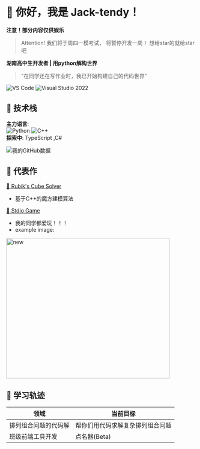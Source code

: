 # 👋 你好，我是 Jack-tendy！
__注意！部分内容仅供娱乐__

> Attention! 我们将于周四一模考试， 将暂停开发一周！
> 想给star的就给star吧


**湖南高中生开发者 | 用python解构世界**
> "在同学还在写作业时，我已开始构建自己的代码世界"  

![VS Code](https://img.shields.io/badge/Editor-VSCode-007ACC?logo=visual-studio-code)
![Visual Studio 2022](https://img.shields.io/badge/IDE-Visual%20Studio%202022-5C2D91?logo=visual-studio&logoColor=white)


## 🎯 技术栈
**主力语言**:  
![Python](https://img.shields.io/badge/Python-Expert-3776AB?logo=python&logoColor=white)
![C++](https://img.shields.io/badge/C++-Expert-00599C?logo=c%2B%2B&logoColor=white)  
**探索中**: TypeScript  ,C#

![我的GitHub数据](https://github-readme-stats.vercel.app/api?username=jack-tendy-538&show_icons=true&hide_border=true)

## 🧩 代表作
[🔷 Rubik's Cube Solver](https://github.com/jack-tendy-538/Rubik_cube-jack.s_edition)  
- 基于C++的魔方建模算法  

[🧠 Stdio Game](https://github.com/Jack-tendy-538/PythonStdioGames)
- 我的同学都爱玩！！！
- example image:
<img width="435" height="374" alt="new" src="https://github.com/user-attachments/assets/c1521c7e-5444-4e8d-a740-2ecb2ca4d56b" />


## 🌱 学习轨迹
| 领域        | 当前目标               |
|------------|-----------------------|
| 排列组合问题的代码解    | 帮你们用代码求解复杂排列组合问题  |
| 班级前端工具开发   | 点名器(Beta)  |
